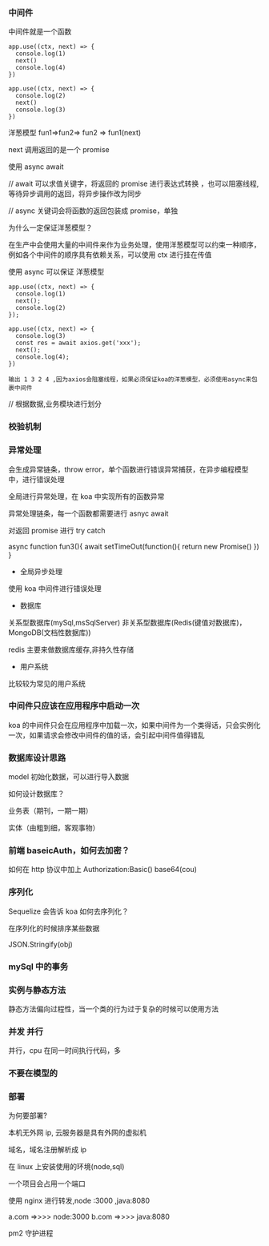 ### 中间件

中间件就是一个函数

```
app.use((ctx, next) => {
  console.log(1)
  next()
  console.log(4)
})

app.use((ctx, next) => {
  console.log(2)
  next()
  console.log(3)
})

```

洋葱模型 fun1=>fun2=> fun2 => fun1(next)

next 调用返回的是一个 promise

使用 async await

// await 可以求值关键字，将返回的 promise 进行表达式转换 ，也可以阻塞线程, 等待异步调用的返回，将异步操作改为同步

// async 关键词会将函数的返回包装成 promise，单独

为什么一定保证洋葱模型？

在生产中会使用大量的中间件来作为业务处理，使用洋葱模型可以约束一种顺序，例如各个中间件的顺序具有依赖关系，可以使用 ctx 进行挂在传值

使用 async 可以保证 洋葱模型

```
app.use((ctx, next) => {
  console.log(1)
  next();
  console.log(2)
});

app.use((ctx, next) => {
  console.log(3)
  const res = await axios.get('xxx');
  next();
  console.log(4);
})

输出 1 3 2 4 ,因为axios会阻塞线程，如果必须保证koa的洋葱模型，必须使用async来包裹中间件
```

// 根据数据,业务模块进行划分

### 校验机制

### 异常处理

会生成异常链条，throw error，单个函数进行错误异常捕获，在异步编程模型中，进行错误处理

全局进行异常处理，在 koa 中实现所有的函数异常

异常处理链条，每一个函数都需要进行 asnyc await

对返回 promise 进行 try catch

async function fun3(){
await setTimeOut(function(){
return new Promise()
})
}

- 全局异步处理

使用 koa 中间件进行错误处理

- 数据库

关系型数据库(mySql,msSqlServer)
非关系型数据库(Redis(键值对数据库)，MongoDB(文档性数据库))

redis 主要来做数据库缓存,非持久性存储

- 用户系统

比较较为常见的用户系统

### 中间件只应该在应用程序中启动一次

koa 的中间件只会在应用程序中加载一次，如果中间件为一个类得话，只会实例化一次，如果请求会修改中间件的值的话，会引起中间件值得错乱

### 数据库设计思路

model 初始化数据，可以进行导入数据

如何设计数据库？

业务表（期刊，一期一期）

实体（由粗到细，客观事物）

### 前端 baseicAuth，如何去加密？

如何在 http 协议中加上 Authorization:Basic() base64(cou)

### 序列化

Sequelize 会告诉 koa 如何去序列化？

在序列化的时候排序某些数据

JSON.Stringify(obj)

### mySql 中的事务

### 实例与静态方法

静态方法偏向过程性，当一个类的行为过于复杂的时候可以使用方法

### 并发 并行

并行，cpu 在同一时间执行代码，多

### 不要在模型的

### 部署

为何要部署?

本机无外网 ip, 云服务器是具有外网的虚拟机

域名，域名注册解析成 ip

在 linux 上安装使用的环境(node,sql)

一个项目会占用一个端口

使用 nginx 进行转发,node :3000 ,java:8080

a.com =>>>> node:3000
b.com =>>>> java:8080

pm2 守护进程
